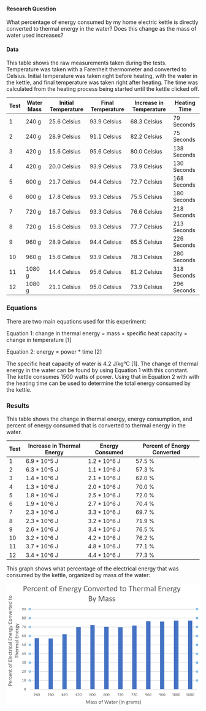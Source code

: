 #### Research Question

What percentage of energy consumed by my home electric kettle is directly converted to thermal energy in the water? Does this change as the mass of water used increases?

#### Data

This table shows the raw measurements taken during the tests. Temperature was taken with a Farenheit thermometer and converted to Celsius. Initial temperature was taken right before heating, with the water in the kettle, and final temperature was taken right after heating. The time was calculated from the heating process being started until the kettle clicked off.

| Test | Water Mass | Initial Temperature | Final Temperature | Increase in Temperature | Heating Time |
|------|------------|---------------------|-------------------|-------------------------|--------------|
| 1    | 240 g      | 25.6 Celsius        | 93.9 Celsius      | 68.3 Celsius            | 79 Seconds   |
| 2    | 240 g      | 28.9 Celsius        | 91.1 Celsius      | 82.2 Celsius            | 75 Seconds   |
| 3    | 420 g      | 15.6 Celsius        | 95.6 Celsius      | 80.0 Celsius            | 138 Seconds  |
| 4    | 420 g      | 20.0 Celsius        | 93.9 Celsius      | 73.9 Celsius            | 130 Seconds  |
| 5    | 600 g      | 21.7 Celsius        | 94.4 Celsius      | 72.7 Celsius            | 168 Seconds  |
| 6    | 600 g      | 17.8 Celsius        | 93.3 Celsius      | 75.5 Celsius            | 180 Seconds  |                 
| 7    | 720 g      | 16.7 Celsius        | 93.3 Celsius      | 76.6 Celsius            | 218 Seconds  |
| 8    | 720 g      | 15.6 Celsius        | 93.3 Celsius      | 77.7 Celsius            | 213 Seconds  |
| 9    | 960 g      | 28.9 Celsius        | 94.4 Celsius      | 65.5 Celsius            | 226 Seconds  |
| 10   | 960 g      | 15.6 Celsius        | 93.9 Celsius      | 78.3 Celsius            | 280 Seconds  |
| 11   | 1080 g     | 14.4 Celsius        | 95.6 Celsius      | 81.2 Celsius            | 318 Seconds  |
| 12   | 1080 g     | 21.1 Celsius        | 95.0 Celsius      | 73.9 Celsius            | 296 Seconds  |

### Equations

There are two main equations used for this experiment:

Equation 1: change in thermal energy = mass × specific heat capacity × change in temperature [1]

Equation 2: energy = power * time [2]

The specific heat capacity of water is 4.2 J/kg°C [1]. The change of thermal energy in the water can be found by using Equation 1 with this constant. The kettle consumes 1500 watts of power. Using that in Equation 2 with with the heating time can be used to determine the total energy consumed by the kettle.

### Results

This table shows the change in thermal energy, energy consumption, and percent of energy consumed that is converted to thermal energy in the water.

| Test | Increase in Thermal Energy | Energy Consumed | Percent of Energy Converted |
|------|----------------------------|-----------------|-----------------------------|
| 1    | 6.9 * 10^5 J               | 1.2 * 10^6 J    | 57.5 %                      |
| 2    | 6.3 * 10^5 J               | 1.1 * 10^6 J    | 57.3 %                      |
| 3    | 1.4 * 10^6 J               | 2.1 * 10^6 J    | 62.0 %                      |
| 4    | 1.3 * 10^6 J               | 2.0 * 10^6 J    | 70.0 %                      |
| 5    | 1.8 * 10^6 J               | 2.5 * 10^6 J    | 72.0 %                      |
| 6    | 1.9 * 10^6 J               | 2.7 * 10^6 J    | 70.4 %                      |                
| 7    | 2.3 * 10^6 J               | 3.3 * 10^6 J    | 69.7 %                      |
| 8    | 2.3 * 10^6 J               | 3.2 * 10^6 J    | 71.9 %                      |
| 9    | 2.6 * 10^6 J               | 3.4 * 10^6 J    | 76.5 %                      |
| 10   | 3.2 * 10^6 J               | 4.2 * 10^6 J    | 76.2 %                      |
| 11   | 3.7 * 10^6 J               | 4.8 * 10^6 J    | 77.1 %                      |
| 12   | 3.4 * 10^6 J               | 4.4 * 10^6 J    | 77.3 %                      |

This graph shows what percentage of the electrical energy that was consumed by the kettle, organized by mass of the water:

![](EnergyGraph.PNG)


